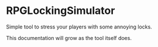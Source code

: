 # RPGLockingSimulator
Simple tool to stress your players with some annoying locks.

This documentation will grow as the tool itself does.
